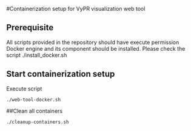 #Containerization setup for VyPR visualization web tool

## Prerequisite
All scripts provided in the repository should have execute permission
Docker engine and its component should be installed. Please check the script ./install_docker.sh

## Start containerization setup
Execute script
```
./web-tool-docker.sh
```

##Clean all containers
```
./cleanup-containers.sh
```